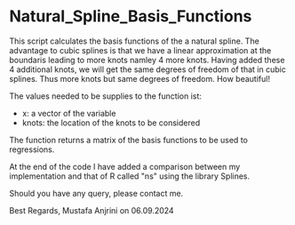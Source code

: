 # Natural_Spline_Basis_Functions

This script calculates the basis functions of the a natural spline. The advantage to cubic splines is that we have a linear approximation at the boundaris leading to more knots namley 4 more knots. Having added these 4 additional knots, we will get the same degrees of freedom of that in cubic splines. Thus more knots but same degrees of freedom. How beautiful!

The values needed to be supplies to the function ist:
- x: a vector of the variable
- knots: the location of the knots to be considered

The function returns a matrix of the basis functions to be used to regressions.

At the end of the code I have added a comparison between my implementation and that of R called "ns" using the library Splines.

Should you have any query, please contact me.

Best Regards,
Mustafa Anjrini on 06.09.2024
